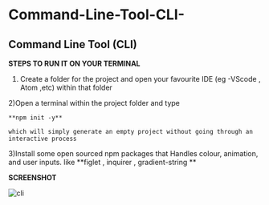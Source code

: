 # Command-Line-Tool-CLI-
**Command Line Tool (CLI)**
----------------------------
**STEPS TO RUN IT ON YOUR TERMINAL**

1) Create a folder for the project and open your favourite IDE (eg -VScode , Atom ,etc) within that folder

2)Open a terminal within the project folder and type

    **npm init -y**
    
    which will simply generate an empty project without going through an interactive process 
    
    
    
3)Install some open sourced npm packages that Handles colour, animation, and user inputs.
 like **figlet , inquirer , gradient-string **




**SCREENSHOT**

![cli](https://user-images.githubusercontent.com/101457128/162021537-c10454e5-463f-4ff9-a817-e6c8b33706c1.png)
